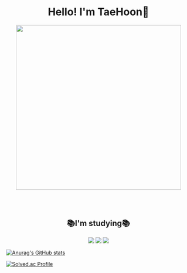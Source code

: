 <div align="center" >
  <h1>Hello! I'm TaeHoon👋</h1>
</div>
<div align="center">
  <img src="https://github.com/taehoondev030/taehoondev030/assets/173651747/60117e2f-4b88-4e22-a753-adec32cb4b6c" width="450" height="450">
</div>

<br/><br/>

<div align="center" >
  <h2>📚I'm studying📚</h2>
  <span>
    <img src="https://img.shields.io/badge/Python-3776AB?style=flat&logo=Python&logoColor=white"/>
    <img src="https://img.shields.io/badge/Django-092E20?style=flat&logo=Django&logoColor=white"/>
    <img src="https://img.shields.io/badge/Java-007396?style=flat&logo=OpenJDK&logoColor=white"/>
  </span>
</div>


[![Anurag's GitHub stats](https://github-readme-stats.vercel.app/api?username=taehoondev030&theme=tokyonight)](https://github.com/anuraghazra/github-readme-stats)

[![Solved.ac Profile](http://mazassumnida.wtf/api/v2/generate_badge?boj=taehoon030)](https://solved.ac/taehoon030/)

<!--
**taehoondev030/taehoondev030** is a ✨ _special_ ✨ repository because its `README.md` (this file) appears on your GitHub profile.

Here are some ideas to get you started:

- 🔭 I’m currently working on ...
- 🌱 I’m currently learning ...
- 👯 I’m looking to collaborate on ...
- 🤔 I’m looking for help with ...
- 💬 Ask me about ...
- 📫 How to reach me: ...
- 😄 Pronouns: ...
- ⚡ Fun fact: ...
-->
